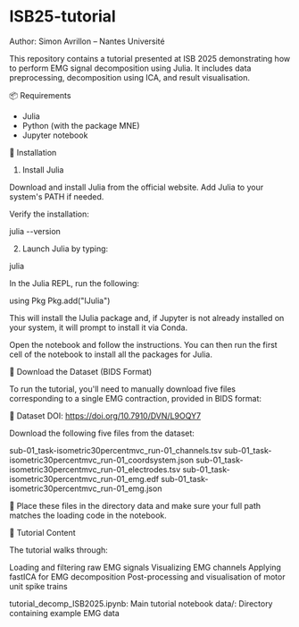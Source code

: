 # ISB25-tutorial
Author: Simon Avrillon – Nantes Université

This repository contains a tutorial presented at ISB 2025 demonstrating how to perform EMG signal decomposition using Julia. It includes data preprocessing, decomposition using ICA, and result visualisation.

📦 Requirements

- Julia
- Python (with the package MNE)
- Jupyter notebook

🔧 Installation

1. Install Julia

Download and install Julia from the official website. Add Julia to your system's PATH if needed.

Verify the installation:

julia --version

2. Launch Julia by typing:

julia

In the Julia REPL, run the following:

using Pkg
Pkg.add("IJulia")

This will install the IJulia package and, if Jupyter is not already installed on your system, it will prompt to install it via Conda.

Open the notebook and follow the instructions. You can then run the first cell of the notebook to install all the packages for Julia.

📂 Download the Dataset (BIDS Format)

To run the tutorial, you'll need to manually download five files corresponding to a single EMG contraction, provided in BIDS format:

🔗 Dataset DOI: https://doi.org/10.7910/DVN/L9OQY7

Download the following five files from the dataset:

sub-01_task-isometric30percentmvc_run-01_channels.tsv
sub-01_task-isometric30percentmvc_run-01_coordsystem.json
sub-01_task-isometric30percentmvc_run-01_electrodes.tsv
sub-01_task-isometric30percentmvc_run-01_emg.edf
sub-01_task-isometric30percentmvc_run-01_emg.json

📁 Place these files in the directory data and make sure your full path matches the loading code in the notebook.

🧠 Tutorial Content

The tutorial walks through:

Loading and filtering raw EMG signals
Visualizing EMG channels
Applying fastICA for EMG decomposition
Post-processing and visualisation of motor unit spike trains

tutorial_decomp_ISB2025.ipynb: Main tutorial notebook
data/: Directory containing example EMG data
